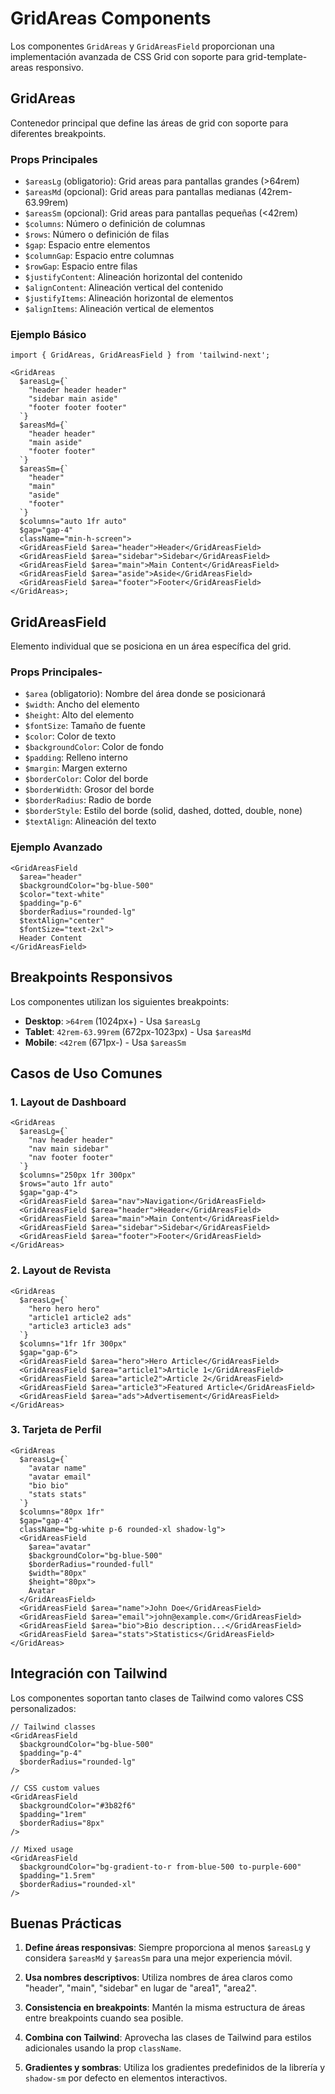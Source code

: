# GridAreas Components

Los componentes `GridAreas` y `GridAreasField` proporcionan una implementación avanzada de CSS Grid con soporte para grid-template-areas responsivo.

## GridAreas

Contenedor principal que define las áreas de grid con soporte para diferentes breakpoints.

### Props Principales

- `$areasLg` (obligatorio): Grid areas para pantallas grandes (>64rem)
- `$areasMd` (opcional): Grid areas para pantallas medianas (42rem-63.99rem)
- `$areasSm` (opcional): Grid areas para pantallas pequeñas (<42rem)
- `$columns`: Número o definición de columnas
- `$rows`: Número o definición de filas
- `$gap`: Espacio entre elementos
- `$columnGap`: Espacio entre columnas
- `$rowGap`: Espacio entre filas
- `$justifyContent`: Alineación horizontal del contenido
- `$alignContent`: Alineación vertical del contenido
- `$justifyItems`: Alineación horizontal de elementos
- `$alignItems`: Alineación vertical de elementos

### Ejemplo Básico

```tsx
import { GridAreas, GridAreasField } from 'tailwind-next';

<GridAreas
  $areasLg={`
    "header header header"
    "sidebar main aside"
    "footer footer footer"
  `}
  $areasMd={`
    "header header"
    "main aside"
    "footer footer"
  `}
  $areasSm={`
    "header"
    "main"
    "aside"
    "footer"
  `}
  $columns="auto 1fr auto"
  $gap="gap-4"
  className="min-h-screen">
  <GridAreasField $area="header">Header</GridAreasField>
  <GridAreasField $area="sidebar">Sidebar</GridAreasField>
  <GridAreasField $area="main">Main Content</GridAreasField>
  <GridAreasField $area="aside">Aside</GridAreasField>
  <GridAreasField $area="footer">Footer</GridAreasField>
</GridAreas>;
```

## GridAreasField

Elemento individual que se posiciona en un área específica del grid.

### Props Principales-

- `$area` (obligatorio): Nombre del área donde se posicionará
- `$width`: Ancho del elemento
- `$height`: Alto del elemento
- `$fontSize`: Tamaño de fuente
- `$color`: Color de texto
- `$backgroundColor`: Color de fondo
- `$padding`: Relleno interno
- `$margin`: Margen externo
- `$borderColor`: Color del borde
- `$borderWidth`: Grosor del borde
- `$borderRadius`: Radio de borde
- `$borderStyle`: Estilo del borde (solid, dashed, dotted, double, none)
- `$textAlign`: Alineación del texto

### Ejemplo Avanzado

```tsx
<GridAreasField
  $area="header"
  $backgroundColor="bg-blue-500"
  $color="text-white"
  $padding="p-6"
  $borderRadius="rounded-lg"
  $textAlign="center"
  $fontSize="text-2xl">
  Header Content
</GridAreasField>
```

## Breakpoints Responsivos

Los componentes utilizan los siguientes breakpoints:

- **Desktop**: `>64rem` (1024px+) - Usa `$areasLg`
- **Tablet**: `42rem-63.99rem` (672px-1023px) - Usa `$areasMd`
- **Mobile**: `<42rem` (671px-) - Usa `$areasSm`

## Casos de Uso Comunes

### 1. Layout de Dashboard

```tsx
<GridAreas
  $areasLg={`
    "nav header header"
    "nav main sidebar"
    "nav footer footer"
  `}
  $columns="250px 1fr 300px"
  $rows="auto 1fr auto"
  $gap="gap-4">
  <GridAreasField $area="nav">Navigation</GridAreasField>
  <GridAreasField $area="header">Header</GridAreasField>
  <GridAreasField $area="main">Main Content</GridAreasField>
  <GridAreasField $area="sidebar">Sidebar</GridAreasField>
  <GridAreasField $area="footer">Footer</GridAreasField>
</GridAreas>
```

### 2. Layout de Revista

```tsx
<GridAreas
  $areasLg={`
    "hero hero hero"
    "article1 article2 ads"
    "article3 article3 ads"
  `}
  $columns="1fr 1fr 300px"
  $gap="gap-6">
  <GridAreasField $area="hero">Hero Article</GridAreasField>
  <GridAreasField $area="article1">Article 1</GridAreasField>
  <GridAreasField $area="article2">Article 2</GridAreasField>
  <GridAreasField $area="article3">Featured Article</GridAreasField>
  <GridAreasField $area="ads">Advertisement</GridAreasField>
</GridAreas>
```

### 3. Tarjeta de Perfil

```tsx
<GridAreas
  $areasLg={`
    "avatar name"
    "avatar email"
    "bio bio"
    "stats stats"
  `}
  $columns="80px 1fr"
  $gap="gap-4"
  className="bg-white p-6 rounded-xl shadow-lg">
  <GridAreasField
    $area="avatar"
    $backgroundColor="bg-blue-500"
    $borderRadius="rounded-full"
    $width="80px"
    $height="80px">
    Avatar
  </GridAreasField>
  <GridAreasField $area="name">John Doe</GridAreasField>
  <GridAreasField $area="email">john@example.com</GridAreasField>
  <GridAreasField $area="bio">Bio description...</GridAreasField>
  <GridAreasField $area="stats">Statistics</GridAreasField>
</GridAreas>
```

## Integración con Tailwind

Los componentes soportan tanto clases de Tailwind como valores CSS personalizados:

```tsx
// Tailwind classes
<GridAreasField
  $backgroundColor="bg-blue-500"
  $padding="p-4"
  $borderRadius="rounded-lg"
/>

// CSS custom values
<GridAreasField
  $backgroundColor="#3b82f6"
  $padding="1rem"
  $borderRadius="8px"
/>

// Mixed usage
<GridAreasField
  $backgroundColor="bg-gradient-to-r from-blue-500 to-purple-600"
  $padding="1.5rem"
  $borderRadius="rounded-xl"
/>
```

## Buenas Prácticas

1. **Define áreas responsivas**: Siempre proporciona al menos `$areasLg` y considera `$areasMd` y `$areasSm` para una mejor experiencia móvil.

2. **Usa nombres descriptivos**: Utiliza nombres de área claros como "header", "main", "sidebar" en lugar de "area1", "area2".

3. **Consistencia en breakpoints**: Mantén la misma estructura de áreas entre breakpoints cuando sea posible.

4. **Combina con Tailwind**: Aprovecha las clases de Tailwind para estilos adicionales usando la prop `className`.

5. **Gradientes y sombras**: Utiliza los gradientes predefinidos de la librería y `shadow-sm` por defecto en elementos interactivos.
